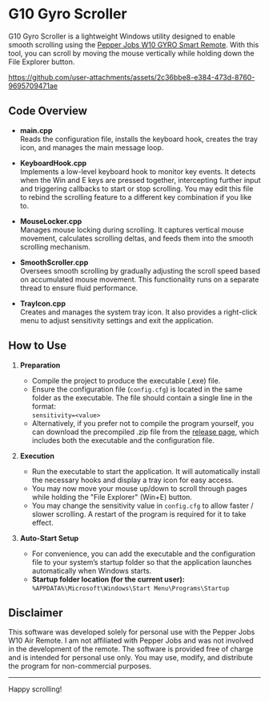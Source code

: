 # G10 Gyro Scroller

G10 Gyro Scroller is a lightweight Windows utility designed to enable smooth scrolling using the [Pepper Jobs W10 GYRO Smart Remote](https://www.pepper-jobs.com/products/w10-gyro-smart-remote). With this tool, you can scroll by moving the mouse vertically while holding down the File Explorer button.

https://github.com/user-attachments/assets/2c36bbe8-e384-473d-8760-9695709471ae





## Code Overview

- **main.cpp**  
  Reads the configuration file, installs the keyboard hook, creates the tray icon, and manages the main message loop.

- **KeyboardHook.cpp**  
  Implements a low-level keyboard hook to monitor key events. It detects when the Win and E keys are pressed together, intercepting further input and triggering callbacks to start or stop scrolling. You may edit this file to rebind the scrolling feature to a different key combination if you like to. 

- **MouseLocker.cpp**  
  Manages mouse locking during scrolling. It captures vertical mouse movement, calculates scrolling deltas, and feeds them into the smooth scrolling mechanism.

- **SmoothScroller.cpp**  
  Oversees smooth scrolling by gradually adjusting the scroll speed based on accumulated mouse movement. This functionality runs on a separate thread to ensure fluid performance.

- **TrayIcon.cpp**  
  Creates and manages the system tray icon. It also provides a right-click menu to adjust sensitivity settings and exit the application.

## How to Use

1. **Preparation**  
   - Compile the project to produce the executable (.exe) file.
   - Ensure the configuration file (`config.cfg`) is located in the same folder as the executable. The file should contain a single line in the format:  
     `sensitivity=<value>`
   - Alternatively, if you prefer not to compile the program yourself, you can download the precompiled .zip file from the [release page](https://github.com/CheukHoYun/W10GyroScroller/releases/tag/Release), which includes both the executable and the configuration file.

2. **Execution**  
   - Run the executable to start the application. It will automatically install the necessary hooks and display a tray icon for easy access.
   - You may now move your mouse up/down to scroll through pages while holding the "File Explorer" (Win+E) button.
   - You may change the sensitivity value in `config.cfg` to allow faster / slower scrolling. A restart of the program is required for it to take effect. 

3. **Auto-Start Setup**  
   - For convenience, you can add the executable and the configuration file to your system’s startup folder so that the application launches automatically when Windows starts.
   - **Startup folder location (for the current user):**  
     `%APPDATA%\Microsoft\Windows\Start Menu\Programs\Startup`

## Disclaimer

This software was developed solely for personal use with the Pepper Jobs W10 Air Remote. I am not affiliated with Pepper Jobs and was not involved in the development of the remote. The software is provided free of charge and is intended for personal use only. You may use, modify, and distribute the program for non-commercial purposes.

---

Happy scrolling!
